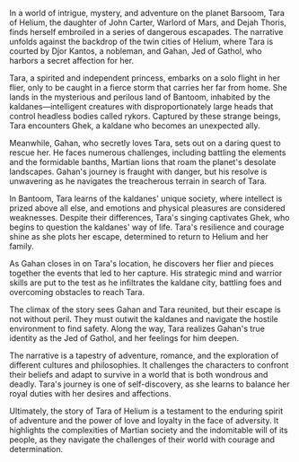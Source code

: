 In a world of intrigue, mystery, and adventure on the planet Barsoom, Tara of Helium, the daughter of John Carter, Warlord of Mars, and Dejah Thoris, finds herself embroiled in a series of dangerous escapades. The narrative unfolds against the backdrop of the twin cities of Helium, where Tara is courted by Djor Kantos, a nobleman, and Gahan, Jed of Gathol, who harbors a secret affection for her.

Tara, a spirited and independent princess, embarks on a solo flight in her flier, only to be caught in a fierce storm that carries her far from home. She lands in the mysterious and perilous land of Bantoom, inhabited by the kaldanes—intelligent creatures with disproportionately large heads that control headless bodies called rykors. Captured by these strange beings, Tara encounters Ghek, a kaldane who becomes an unexpected ally.

Meanwhile, Gahan, who secretly loves Tara, sets out on a daring quest to rescue her. He faces numerous challenges, including battling the elements and the formidable banths, Martian lions that roam the planet's desolate landscapes. Gahan's journey is fraught with danger, but his resolve is unwavering as he navigates the treacherous terrain in search of Tara.

In Bantoom, Tara learns of the kaldanes' unique society, where intellect is prized above all else, and emotions and physical pleasures are considered weaknesses. Despite their differences, Tara's singing captivates Ghek, who begins to question the kaldanes' way of life. Tara's resilience and courage shine as she plots her escape, determined to return to Helium and her family.

As Gahan closes in on Tara's location, he discovers her flier and pieces together the events that led to her capture. His strategic mind and warrior skills are put to the test as he infiltrates the kaldane city, battling foes and overcoming obstacles to reach Tara.

The climax of the story sees Gahan and Tara reunited, but their escape is not without peril. They must outwit the kaldanes and navigate the hostile environment to find safety. Along the way, Tara realizes Gahan's true identity as the Jed of Gathol, and her feelings for him deepen.

The narrative is a tapestry of adventure, romance, and the exploration of different cultures and philosophies. It challenges the characters to confront their beliefs and adapt to survive in a world that is both wondrous and deadly. Tara's journey is one of self-discovery, as she learns to balance her royal duties with her desires and affections.

Ultimately, the story of Tara of Helium is a testament to the enduring spirit of adventure and the power of love and loyalty in the face of adversity. It highlights the complexities of Martian society and the indomitable will of its people, as they navigate the challenges of their world with courage and determination.